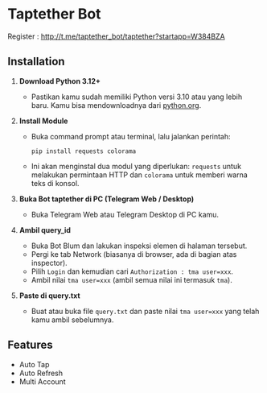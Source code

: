 
# Taptether Bot

Register : http://t.me/taptether_bot/taptether?startapp=W384BZA

## Installation

1. **Download Python 3.12+**
   - Pastikan kamu sudah memiliki Python versi 3.10 atau yang lebih baru. Kamu bisa mendownloadnya dari [python.org](https://www.python.org/downloads/).

2. **Install Module**
   - Buka command prompt atau terminal, lalu jalankan perintah:
     ```
     pip install requests colorama
     ```
   - Ini akan menginstal dua modul yang diperlukan: `requests` untuk melakukan permintaan HTTP dan `colorama` untuk memberi warna teks di konsol.

3. **Buka Bot taptether di PC (Telegram Web / Desktop)**
   - Buka Telegram Web atau Telegram Desktop di PC kamu.

4. **Ambil query_id**
   - Buka Bot Blum dan lakukan inspeksi elemen di halaman tersebut.
   - Pergi ke tab Network (biasanya di browser, ada di bagian atas inspector).
   - Pilih `Login` dan kemudian cari `Authorization : tma user=xxx`.
   - Ambil nilai `tma user=xxx` (ambil semua nilai ini termasuk `tma`).

5. **Paste di query.txt**
   - Buat atau buka file `query.txt` dan paste nilai `tma user=xxx` yang telah kamu ambil sebelumnya.
  
## Features
- Auto Tap
- Auto Refresh
- Multi Account
